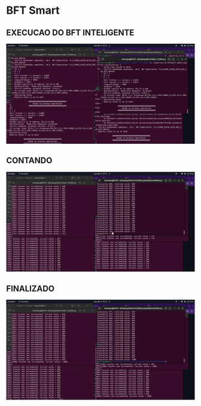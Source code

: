# BFT Smart

## EXECUCAO DO BFT INTELIGENTE
![alt text](<Screenshot from 2024-12-04 20-12-56.png>)

## CONTANDO
![alt text](<Screenshot from 2024-12-04 20-13-16.png>)

## FINALIZADO
![alt text](<Screenshot from 2024-12-04 20-13-30.png>)